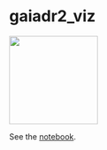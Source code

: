 # gaiadr2_viz

<img width="160" src="imgs/gaia_dr2_anim.gif">

See the [notebook](https://github.com/profjsb/gaiadr2_viz/blob/master/gaia_viz.ipynb).

